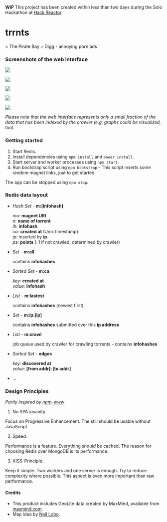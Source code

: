 **WIP** This project has been created within less than two days during the Solo Hackathon at [Hack Reactor](http://www.hackreactor.com/).

# trrnts

= The Pirate Bay + Digg - annoying porn ads

### Screenshots of the web interface

![](https://raw.githubusercontent.com/alexanderGugel/trrnts/gh-pages/1.png)

![](https://raw.githubusercontent.com/alexanderGugel/trrnts/gh-pages/2.png)

![](https://raw.githubusercontent.com/alexanderGugel/trrnts/gh-pages/3.png)

![](https://raw.githubusercontent.com/alexanderGugel/trrnts/gh-pages/4.png)

![](https://raw.githubusercontent.com/alexanderGugel/trrnts/gh-pages/5.png)

*Please note that the web interface represents only a small fraction of the data that has been indexed by the crawler (e.g. graphs could be visualized, too).*

### Getting started

1. Start Redis.
2. Install dependencies using `npm install` and `bower install`.
3. Start server and worker processes using `npm start`.
4. Run bootstrap script using `npm bootstrap` - This script inserts some random magnet links, just to get started.

The app can be stopped using `npm stop`.

### Redis data layout

- *Hash Set* - **m:[infohash]**

  *mu:* **magnet URI**  
  *n:* **name of torrent**  
  *ih:* **infohash**  
  *ca:* **created at** (Unix timestamp)  
  *ip:* inserted by **ip**  
  *ps:* **points** (-1 if not crawled, determined by crawler)

- *Set* - **m:all**

  contains **infohashes**

- *Sorted Set* - **m:ca**

  *key:* **created at**  
  *value:* **infohash**

- *List* - **m:lastest**

  contains **infohashes** (newest first)

- *Set* - **m:ip:[ip]**

  contains **infohashes** submitted over this **ip address**

- *List* - **m:crawl**

  job queue used by crawler for crawling torrents - contains **infohashes**

- *Sorted Set* - **edges**

  *key:* **discovered at**  
  *value:* **[from addr]-[to addr]**

- ...

### Design Principles

*Partly inspired by [npm-www](https://github.com/npm/npm-www#design-philosophy)*

1. No SPA insanity.

  Focus on Progressive Enhancement. The still should be usable without JavaScript.

2. Speed.

  Performance is a feature. Everything *should* be cached. The reason for choosing Redis over MongoDB is its performance.

3. KISS-Principle.

  Keep it simple. Two workers and one server is enough. Try to reduce complexity where possible. This aspect is even more important than raw performance.

#### Credits

- This product includes GeoLite data created by MaxMind, available from [maxmind.com](http://www.maxmind.com").
- Map idea by [Neil Lobo](https://github.com/neillobo).
